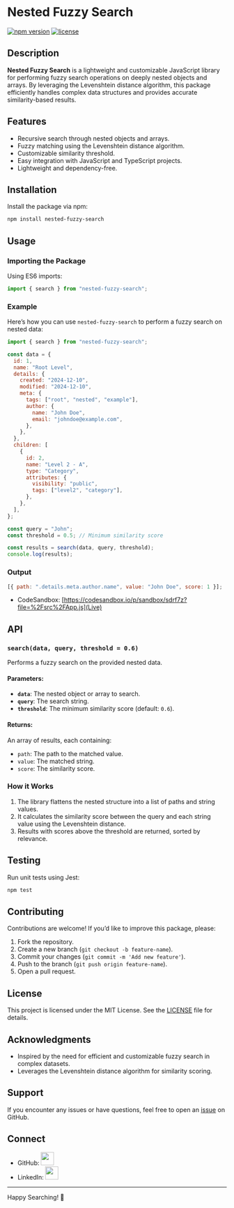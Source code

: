 # Nested Fuzzy Search

[![npm version](https://badge.fury.io/js/nested-fuzzy-search.svg)](https://www.npmjs.com/package/nested-fuzzy-search)
[![license](https://img.shields.io/badge/license-MIT-blue.svg)](https://opensource.org/licenses/MIT)

## Description

**Nested Fuzzy Search** is a lightweight and customizable JavaScript library for performing fuzzy search operations on deeply nested objects and arrays. By leveraging the Levenshtein distance algorithm, this package efficiently handles complex data structures and provides accurate similarity-based results.

## Features

- Recursive search through nested objects and arrays.
- Fuzzy matching using the Levenshtein distance algorithm.
- Customizable similarity threshold.
- Easy integration with JavaScript and TypeScript projects.
- Lightweight and dependency-free.

## Installation

Install the package via npm:

```bash
npm install nested-fuzzy-search
```

## Usage

### Importing the Package

Using ES6 imports:

```javascript
import { search } from "nested-fuzzy-search";
```

### Example

Here’s how you can use `nested-fuzzy-search` to perform a fuzzy search on nested data:

```javascript
import { search } from "nested-fuzzy-search";

const data = {
  id: 1,
  name: "Root Level",
  details: {
    created: "2024-12-10",
    modified: "2024-12-10",
    meta: {
      tags: ["root", "nested", "example"],
      author: {
        name: "John Doe",
        email: "johndoe@example.com",
      },
    },
  },
  children: [
    {
      id: 2,
      name: "Level 2 - A",
      type: "Category",
      attributes: {
        visibility: "public",
        tags: ["level2", "category"],
      },
    },
  ],
};

const query = "John";
const threshold = 0.5; // Minimum similarity score

const results = search(data, query, threshold);
console.log(results);
```

### Output

```javascript
[{ path: ".details.meta.author.name", value: "John Doe", score: 1 }];
```

- CodeSandbox: [https://codesandbox.io/p/sandbox/sdrf7z?file=%2Fsrc%2FApp.js](Live)

## API

### `search(data, query, threshold = 0.6)`

Performs a fuzzy search on the provided nested data.

#### Parameters:

- **`data`**: The nested object or array to search.
- **`query`**: The search string.
- **`threshold`**: The minimum similarity score (default: `0.6`).

#### Returns:

An array of results, each containing:

- `path`: The path to the matched value.
- `value`: The matched string.
- `score`: The similarity score.

### How it Works

1. The library flattens the nested structure into a list of paths and string values.
2. It calculates the similarity score between the query and each string value using the Levenshtein distance.
3. Results with scores above the threshold are returned, sorted by relevance.

## Testing

Run unit tests using Jest:

```bash
npm test
```

## Contributing

Contributions are welcome! If you’d like to improve this package, please:

1. Fork the repository.
2. Create a new branch (`git checkout -b feature-name`).
3. Commit your changes (`git commit -m 'Add new feature'`).
4. Push to the branch (`git push origin feature-name`).
5. Open a pull request.

## License

This project is licensed under the MIT License. See the [LICENSE](LICENSE) file for details.

## Acknowledgments

- Inspired by the need for efficient and customizable fuzzy search in complex datasets.
- Leverages the Levenshtein distance algorithm for similarity scoring.

## Support

If you encounter any issues or have questions, feel free to open an [issue](https://github.com/Asuraking1n/nested-fuzzy-search/issues) on GitHub.

## Connect

- GitHub: [<img src="https://img.shields.io/badge/-GitHub-white?style=social&logo=github&logoColor=black"  height="30"/>](https://github.com/Asuraking1n)
- LinkedIn: [<img src="https://img.shields.io/badge/-LinkedIn-white?style=social&logo=linkedin&logoColor=blue"  height="30"/>](https://www.linkedin.com/in/nishant-kumar-tiwari-253a46196/)


---

Happy Searching! 🚀
